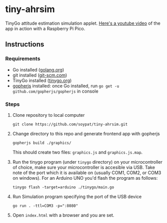 # tiny-ahrsim
TinyGo attitude estimation simulation applet. [Here's a youtube video](https://www.youtube.com/watch?v=M0_s6UW86cs&ab_channel=PatricioWhittingslow) of the app in action with a Raspberry Pi Pico.


## Instructions

### Requirements
* Go installed ([golang.org](https://golang.org/))
* git installed ([git-scm.com](https://git-scm.com/downloads))
* TinyGo installed ([tinygo.org](https://tinygo.org/getting-started/install/))
* [gopherjs](https://github.com/gopherjs/gopherjs) installed: once Go installed, run `go get -u github.com/gopherjs/gopherjs` in console

### Steps

1. Clone repository to local computer
    ```shell
    git clone https://github.com/soypat/tiny-ahrsim.git
    ```

2. Change directory to this repo and generate frontend app with gopherjs

    ```shell
    gopherjs build ./graphics/
    ```
    This should create two files: `graphics.js` and `graphics.js.map`.

3. Run the tinygo program (under `tinygo` directory) on your microcontroller of choice, make sure your microcontroller is accesible via USB. Take note of the port which it is available on (usually COM1, COM2, or COM3 on windows). For an Arduino UNO you'd flash the program as follows:
    ```shell
    tinygo flash -target=arduino ./tinygo/main.go
    ```

4. Run Simulation program specifying the port of the USB device

    ```shell
    go run . -ttl=COM3 -p=":8080"
    ```

5. Open `index.html` with a browser and you are set.
